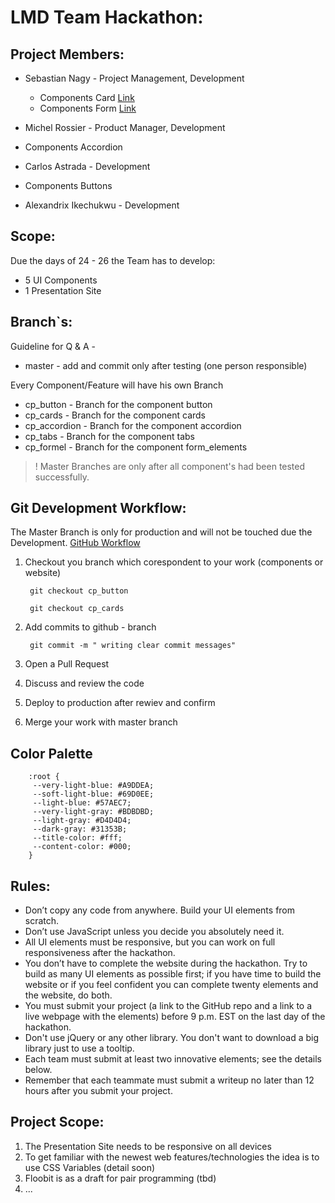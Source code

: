 # LMD Team Hackathon:
## Project Members:
* Sebastian Nagy - Project Management, Development
  - Components Card [Link](https://htmlpreview.github.io/?https://github.com/snagy22000/LMD-UI-Framework/blob/cp_cards/cards/index.html)
  - Components Form [Link](https://htmlpreview.github.io/?https://github.com/snagy22000/LMD-UI-Framework/blob/cp_formel/src/index.html)
    
* Michel Rossier - Product Manager, Development
- Components Accordion

* Carlos Astrada - Development
- Components Buttons

* Alexandrix Ikechukwu - Development

## Scope:
Due the days of 24 - 26 the Team has to develop:

* 5 UI Components
* 1 Presentation Site

## Branch`s:

Guideline for Q & A -

* master - add and commit only after testing (one person responsible)

Every Component/Feature will have his own Branch

* cp_button - Branch for the component button
* cp_cards -  Branch for the component cards
* cp_accordion - Branch for the component accordion
* cp_tabs - Branch for the component tabs
* cp_formel - Branch for the component form_elements


> ! Master Branches are only after all component's had been tested successfully.

## Git Development Workflow:


The Master Branch is only for production and will not be touched due the Development.
[GitHub Workflow](https://guides.github.com/introduction/flow/)

1. Checkout you branch which corespondent to your work (components or website)
    
        git checkout cp_button

        git checkout cp_cards


2. Add commits to github - branch

        git commit -m " writing clear commit messages" 

3. Open a Pull Request  

4. Discuss and review the code

5. Deploy to production after rewiev and confirm              
        
6. Merge your work with master branch

## Color Palette

        :root {
         --very-light-blue: #A9DDEA; 
         --soft-light-blue: #69D0EE;
         --light-blue: #57AEC7;
         --very-light-gray: #BDBDBD; 
         --light-gray: #D4D4D4;
         --dark-gray: #31353B;
         --title-color: #fff;
         --content-color: #000;
        }


## Rules:

* Don’t copy any code from anywhere. Build your UI elements from scratch.
* Don’t use JavaScript unless you decide you absolutely need it.
* All UI elements must be responsive, but you can work on full responsiveness after the hackathon.
* You don’t have to complete the website during the hackathon. Try to build as many UI elements as possible first; if you have time to build the website or if you feel confident you can complete twenty elements and the website, do both.
* You must submit your project (a link to the GitHub repo and a link to a live webpage with the elements) before 9 p.m. EST on the last day of the hackathon.
* Don't use jQuery or any other library. You don't want to download a big library just to use a tooltip.
* Each team must submit at least two innovative elements; see the details below.
* Remember that each teammate must submit a writeup no later than 12 hours after you submit your project.

## Project Scope:

1. The Presentation Site needs to be responsive on all devices
2. To get familiar with the newest web features/technologies the idea is to use CSS Variables (detail soon)
3. Floobit is as a draft for pair programming (tbd)
4. ...



